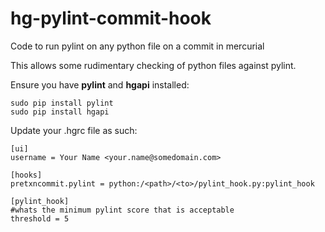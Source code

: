 hg-pylint-commit-hook
=====================

Code to run pylint on any python file on a commit in mercurial

This allows some rudimentary checking of python files against pylint.

Ensure you have __pylint__ and __hgapi__ installed:

    sudo pip install pylint
    sudo pip install hgapi

Update your .hgrc file as such:

    [ui]
    username = Your Name <your.name@somedomain.com>

    [hooks]
    pretxncommit.pylint = python:/<path>/<to>/pylint_hook.py:pylint_hook

    [pylint_hook]
    #whats the minimum pylint score that is acceptable
    threshold = 5

